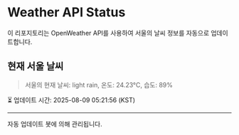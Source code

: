 
# Weather API Status

이 리포지토리는 OpenWeather API를 사용하여 서울의 날씨 정보를 자동으로 업데이트합니다.

## 현재 서울 날씨
> 서울의 현재 날씨: light rain, 온도: 24.23°C, 습도: 89%

⏳ 업데이트 시간: 2025-08-09 05:21:56 (KST)

---
자동 업데이트 봇에 의해 관리됩니다.
